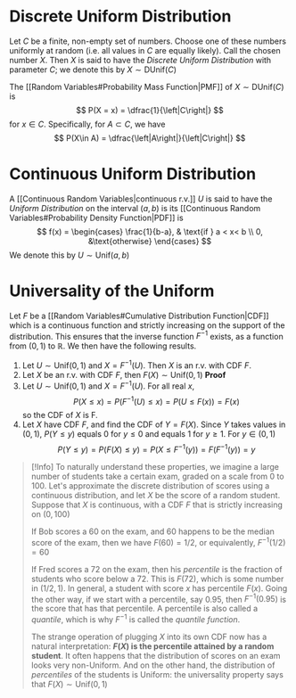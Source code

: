# Discrete Uniform Distribution
Let $C$ be a finite, non-empty set of numbers. Choose one of these numbers uniformly at random (i.e. all values in $C$ are equally likely). Call the chosen number $X$. Then $X$ is said to have the *Discrete Uniform Distribution* with parameter $C$; we denote this by $X \sim \mathrm{DUnif}(C)$

The [[Random Variables#Probability Mass Function|PMF]] of $X \sim \mathrm{DUnif}(C)$ is
$$
P(X = x) = \dfrac{1}{\left|C\right|}
$$
for $x\in C$. Specifically, for $A \subset C$, we have
$$
P(X\in A) = \dfrac{\left|A\right|}{\left|C\right|}
$$
# Continuous Uniform Distribution
A [[Continuous Random Variables|continuous r.v.]] $U$ is said to have the *Uniform Distribution* on the interval $(a,b)$ is its [[Continuous Random Variables#Probability Density Function|PDF]] is
$$
f(x) = \begin{cases}
\frac{1}{b-a}, & \text{if } a < x< b \\
0, &\text{otherwise}
\end{cases}
$$
We denote this by $U \sim \mathrm{Unif}(a,b)$
# Universality of the Uniform
Let $F$ be a [[Random Variables#Cumulative Distribution Function|CDF]] which is a continuous function and strictly increasing on the support of the distribution. This ensures that the inverse function $F^{-1}$ exists, as a function from $(0,1)$ to $\mathbb{R}$. We then have the following results.
1. Let $U \sim \mathrm{Unif}(0,1)$ and $X = F^{-1}(U)$. Then $X$ is an r.v. with CDF $F$.
2. Let $X$ be an r.v. with CDF $F$, then $F(X) \sim \mathrm{Unif}(0,1)$
**Proof**
1. Let $U \sim \mathrm{Unif}(0,1)$ and $X = F^{-1}(U)$. For all real $x$,
$$
P(X \leq x) = P(F^{-1}(U) \leq x) = P( U \leq F(x)) = F(x)
$$
so the CDF of $X$ is F.
2. Let $X$ have CDF $F$, and find the CDF of $Y = F(X)$. Since $Y$ takes values in $(0,1)$, $P(Y \leq y)$ equals $0$ for $y \leq 0$ and equals $1$ for $y \geq 1$. For $y\in(0,1)$
$$
P(Y \leq y) = P(F(X) \leq y) = P(X \leq F^{-1}(y)) = F(F^{-1}(y)) = y
$$
> [!Info]
> To naturally understand these properties, we imagine a large number of students take a certain exam, graded on a scale from $0$ to $100$. Let's approximate the discrete distribution of scores using a continuous distribution, and let $X$ be the score of a random student. Suppose that $X$ is continuous, with a CDF $F$ that is strictly increasing on $(0,100)$
> 
> If Bob scores a $60$ on the exam, and $60$ happens to be the median score of the exam, then we have $F(60) = 1/2$, or equivalently, $F^{-1}(1/2)=60$
> 
> If Fred scores a $72$ on the exam, then his *percentile* is the fraction of students who score below a $72$. This is $F(72)$, which is some number in $(1/2,1)$. In general, a student with score $x$ has percentile $F(x)$. Going the other way, if we start with a percentile, say $0.95$, then $F^{-1}(0.95)$ is the score that has that percentile. A percentile is also called a *quantile*, which is why $F^{-1}$ is called the *quantile function*.
> 
> The strange operation of plugging $X$ into its own CDF now has a natural interpretation: **$F(X)$ is the percentile attained by a random student**. It often happens that the distribution of scores on an exam looks very non-Uniform. And on the other hand, the distribution of *percentiles* of the students is Uniform: the universality property says that $F(X) \sim \mathrm{Unif}(0,1)$


